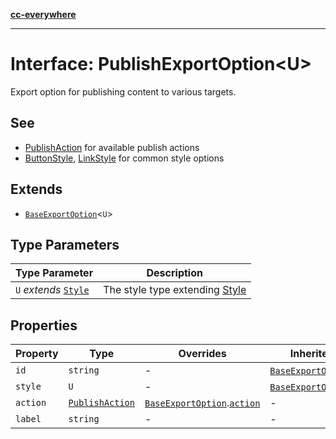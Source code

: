 [**cc-everywhere**](../../../../../index.md)

***

# Interface: PublishExportOption<U\>

Export option for publishing content to various targets.

## See

 - [PublishAction](../../export-config-types/interfaces/publish-action.md) for available publish actions
 - [ButtonStyle](../../export-config-types/type-aliases/button-style.md), [LinkStyle](../../export-config-types/interfaces/link-style.md) for common style options

## Extends

- [`BaseExportOption`](../../export-config-types/interfaces/base-export-option.md)<`U`\>

## Type Parameters

| Type Parameter | Description |
| ------ | ------ |
| `U` *extends* [`Style`](../../export-config-types/interfaces/style.md) | The style type extending [Style](../../export-config-types/interfaces/style.md) |

## Properties

| Property | Type | Overrides | Inherited from |
| ------ | ------ | ------ | ------ |
| `id` | `string` | - | [`BaseExportOption`](../../export-config-types/interfaces/base-export-option.md).[`id`](../../export-config-types/interfaces/base-export-option.md#id) |
| `style` | `U` | - | [`BaseExportOption`](../../export-config-types/interfaces/base-export-option.md).[`style`](../../export-config-types/interfaces/base-export-option.md#style) |
| `action` | [`PublishAction`](../../export-config-types/interfaces/publish-action.md) | [`BaseExportOption`](../../export-config-types/interfaces/base-export-option.md).[`action`](../../export-config-types/interfaces/base-export-option.md#action) | - |
| `label` | `string` | - | - |
